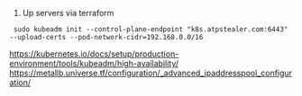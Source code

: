 1. Up servers via terraform
```aiignore
 sudo kubeadm init --control-plane-endpoint "k8s.atpstealer.com:6443" --upload-certs --pod-network-cidr=192.168.0.0/16
```

https://kubernetes.io/docs/setup/production-environment/tools/kubeadm/high-availability/
https://metallb.universe.tf/configuration/_advanced_ipaddresspool_configuration/

